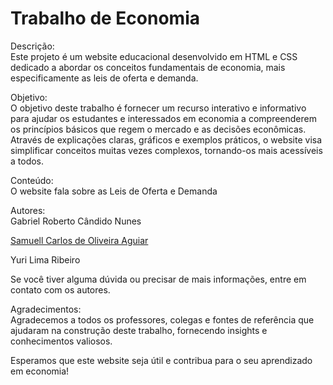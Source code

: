 # Trabalho de Economia



Descrição:<br>
Este projeto é um website educacional desenvolvido em HTML e CSS dedicado a abordar os conceitos fundamentais de economia, mais especificamente as leis de oferta e demanda.

Objetivo:<br>
O objetivo deste trabalho é fornecer um recurso interativo e informativo para ajudar os estudantes e interessados em economia a compreenderem os princípios básicos que regem o mercado e as decisões econômicas. Através de explicações claras, gráficos e exemplos práticos, o website visa simplificar conceitos muitas vezes complexos, tornando-os mais acessíveis a todos.

Conteúdo:<br>
O website fala sobre as Leis de Oferta e Demanda

Autores:<br>
Gabriel Roberto Cândido Nunes <br>

<a href="https://github.com/SamuellAguiar">Samuell Carlos de Oliveira Aguiar</a> <br>

Yuri Lima Ribeiro <br>

Se você tiver alguma dúvida ou precisar de mais informações, entre em contato com os autores.

Agradecimentos:<br>
Agradecemos a todos os professores, colegas e fontes de referência que ajudaram na construção deste trabalho, fornecendo insights e conhecimentos valiosos.

Esperamos que este website seja útil e contribua para o seu aprendizado em economia!
